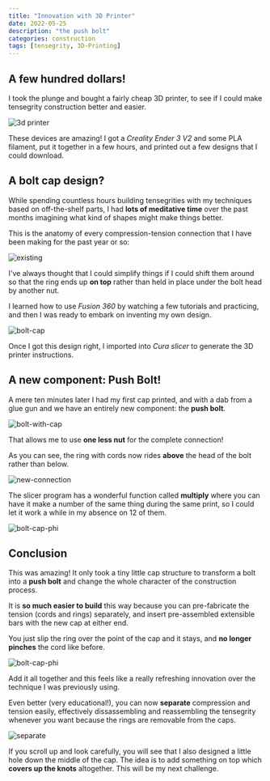 ```yaml
---
title: "Innovation with 3D Printer"
date: 2022-05-25
description: "the push bolt"
categories: construction
tags: [tensegrity, 3D-Printing]
---
```


## A few hundred dollars!

I took the plunge and bought a fairly cheap 3D printer, to see if I could make tensegrity construction better and easier.

![3d printer](/images/2022-05/3d-printer.jpg)

These devices are amazing! I got a *Creality Ender 3 V2* and some PLA filament, put it together in a few hours, and printed out a few designs that I could download.

## A bolt cap design?

While spending countless hours building tensegrities with my techniques based on off-the-shelf parts, I had **lots of meditative time** over the past months imagining what kind of shapes might make things better.

This is the anatomy of every compression-tension connection that I have been making for the past year or so:

![existing](/images/2022-05/existing-connection.jpg)

I've always thought that I could simplify things if I could shift them around so that the ring ends up **on top** rather than held in place under the bolt head by another nut.

I learned how to use *Fusion 360* by watching a few tutorials and practicing, and then I was ready to embark on inventing my own design.

![bolt-cap](/images/2022-05/bolt-cap-design.jpg)

Once I got this design right, I imported into *Cura slicer* to generate the 3D printer instructions.

## A new component: Push Bolt!

A mere ten minutes later I had my first cap printed, and with a dab from a glue gun and we have an entirely new component: the **push bolt**.

![bolt-with-cap](/images/2022-05/bolt-with-cap.jpg)

That allows me to use **one less nut** for the complete connection!

As you can see, the ring with cords now rides **above** the head of the bolt rather than below.

![new-connection](/images/2022-05/new-connection.jpg)

The slicer program has a wonderful function called **multiply** where you can have it make a number of the same thing during the same print, so I could let it work a while in my absence on 12 of them.

![bolt-cap-phi](/images/2022-05/bolt-cap-applied.jpg)

## Conclusion

This was amazing! It only took a tiny little cap structure to transform a bolt into a **push bolt** and change the whole character of the construction process.

It is **so much easier to build** this way because you can pre-fabricate the tension (cords and rings) separately, and insert pre-assembled extensible bars with the new cap at either end. 

You just slip the ring over the point of the cap and it stays, and **no longer pinches** the cord like before.

![bolt-cap-phi](/images/2022-05/bolt-cap-phi.jpg)

Add it all together and this feels like a really refreshing innovation over the technique I was previously using.

Even better (very educational!), you can now **separate** compression and tension easily, effectively dissassembling and reassembling the tensegrity whenever you want because the rings are removable from the caps.

![separate](/images/2022-05/separate-tension-compression.jpg)

If you scroll up and look carefully, you will see that I also designed a little hole down the middle of the cap. The idea is to add something on top which **covers up the knots** altogether.  This will be my next challenge.

